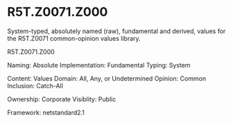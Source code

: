 # R5T.Z0071.Z000
System-typed, absolutely named (raw), fundamental and derived, values for the R5T.Z0071 common-opinion values library.

R5T.Z0071.Z000

Naming: Absolute
Implementation: Fundamental
Typing: System

Content: Values
Domain: All, Any, or Undetermined
Opinion: Common
Inclusion: Catch-All

Ownership: Corporate
Visiblity: Public

Framework: netstandard2.1